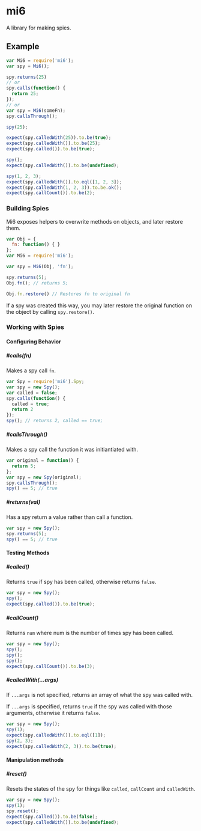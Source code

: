 # mi6
A library for making spies.

## Example

```js
var Mi6 = require('mi6');
var spy = Mi6();

spy.returns(25)
// or
spy.calls(function() {
  return 25;
});
// or
var spy = Mi6(someFn);
spy.callsThrough();

spy(25);

expect(spy.calledWith(25)).to.be(true);
expect(spy.calledWith()).to.be(25);
expect(spy.called()).to.be(true);

spy();
expect(spy.calledWith()).to.be(undefined);

spy(1, 2, 3);
expect(spy.calledWith()).to.eql([1, 2, 3]);
expect(spy.calledWith(1, 2, 3)).to.be.ok();
expect(spy.callCount()).to.be(2);
```

### Building Spies

Mi6 exposes helpers to overwrite methods on objects, and later restore them.

```js
var Obj = {
  fn: function() { }
};
var Mi6 = require('mi6');

var spy = Mi6(Obj, 'fn');

spy.returns(5);
Obj.fn(); // returns 5;

Obj.fn.restore() // Restores fn to original fn
```


If a spy was created this way, you may later restore the original function on the object by calling `spy.restore()`.

### Working with Spies

#### Configuring Behavior
##### #calls(fn)

Makes a spy call `fn`.

```js
var Spy = require('mi6').Spy;
var spy = new Spy();
var called = false;
spy.calls(function() { 
  called = true;
  return 2
});
spy(); // returns 2, called == true;
```

##### #callsThrough()

Makes a spy call the function it was initiantiated with.

```js
var original = function() {
  return 5;
};
var spy = new Spy(original);
spy.callsThrough();
spy() == 5; // true
```

##### #returns(val)

Has a spy return a value rather than call a function.

```js
var spy = new Spy();
spy.returns(5);
spy() == 5; // true
```

#### Testing Methods

##### #called()

Returns `true` if spy has been called, otherwise returns `false`.

```js
var spy = new Spy();
spy();
expect(spy.called()).to.be(true);
```

##### #callCount()

Returns `num` where num is the number of times spy has been called.

```js
var spy = new Spy();
spy();
spy();
spy();
expect(spy.callCount()).to.be(3);
```

##### #calledWith(...args)

If `...args` is not specified, returns an array of what the spy was called with.

If `...args` is specified, returns `true` if the spy was called with those arguments, otherwise it returns `false`.

```js
var spy = new Spy();
spy(1);
expect(spy.calledWith()).to.eql([1]);
spy(2, 3);
expect(spy.calledWith(2, 3)).to.be(true);
```

#### Manipulation methods

##### #reset()

Resets the states of the spy for things like `called`, `callCount` and `calledWith`.

```js
var spy = new Spy();
spy(1);
spy.reset();
expect(spy.called()).to.be(false);
expect(spy.calledWith()).to.be(undefined);
```
